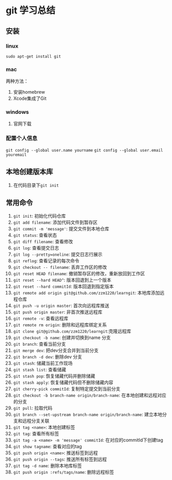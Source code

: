 # git 学习总结
## 安装
### linux
`sudo apt-get install git`
### mac
两种方法：
1. 安装homebrew
2. Xcode集成了Git
### windows
1. 官网下载
### 配置个人信息
`git config --global user.name yourname`
`git config --global user.email youremail`
## 本地创建版本库
1. 在代码目录下`git init`
## 常用命令
1. `git init`: 初始化代码仓库
2. `git add filename`: 添加代码文件到暂存区
3. `git commit -m 'message'`: 提交文件到本地仓库
4. `git status`: 查看状态
5. `git diff filename`: 查看修改
6. `git log`: 查看提交日志
7. `git log --pretty=oneline`: 提交日志行展示
8. `git reflog`: 查看记录的每次命令
9. `git checkout -- filename`: 丢弃工作区的修改
10. `git reset HEAD filename`: 撤销暂存区的修改，重新放回到工作区
11. `git reset --hard HEAD^`: 版本回退到上一个版本
12. `git reset --hard commitId`: 版本回退到指定版本
13. `git remote add origin git@github.com/zzm1220/learngit`: 本地库添加远程仓库
14. `git push -u origin master`: 首次向远程库推送
15. `git push origin master`: 非首次推送远程库
16. `git remote -v`: 查看远程库
17. `git remote rm origin`: 删除和远程库绑定关系
18. `git clone git@github.com/zzm1220/learngit`:克隆远程库
19. `git checkout -b name`: 创建并切换到name 分支
20. `git branch`: 查看当前分支
21. `git merge dev`: 把dev分支合并到当前分支
22. `git branch -d dev`: 删除dev 分支
23. `git stash`: 储藏当前工作现场
24. `git stash list`: 查看储藏
25. `git stash pop`: 恢复储藏代码并删除储藏
26. `git stash apply`: 恢复储藏代码但不删除储藏内容
27. `git cherry-pick commitId`: 复制特定提交到当前分支
28. `git checkout -b branch-name origin/branch-name`: 在本地创建和远程对应的分支
29. `git pull`: 拉取代码
30. `git branch --set-upstream branch-name origin/branch-name`: 建立本地分支和远程分支关联
31. `git tag <name>`: 本地创建标签
32. `git tag`: 查看所有标签
33. `git tag -a <name> -m 'message' commitId`: 在对应的commitId下创建tag
34. `git show tagname`: 查看对应的tag
35. `git push origin <name>`: 推送标签到远程
36. `git push origin --tags`: 推送所有标签到远程
37. `git tag -d name`: 删除本地库标签
38. `git push origin :refs/tags/name`: 删除远程标签